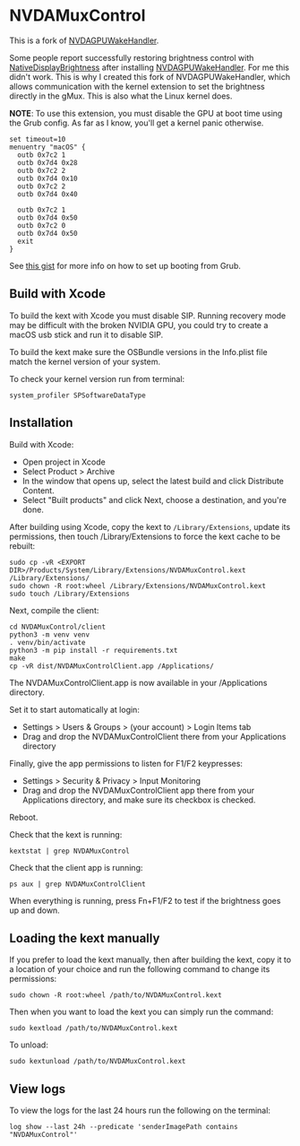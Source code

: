# NVDAMuxControl

This is a fork of [NVDAGPUWakeHandler](https://github.com/timpalpant/NVDAGPUWakeHandler).

Some people report successfully restoring brightness control with
[NativeDisplayBrightness](https://github.com/TankTheFrank/NativeDisplayBrightness)
after installing [NVDAGPUWakeHandler](https://github.com/timpalpant/NVDAGPUWakeHandler). For me this didn't work. This is why I created this fork of NVDAGPUWakeHandler, which allows communication with the kernel extension to set the brightness directly in the gMux. This is also what the Linux kernel does.

**NOTE**: To use this extension, you must disable the GPU at boot time using the Grub config. As far as I know, you'll get a kernel panic otherwise.

```
set timeout=10
menuentry "macOS" {
  outb 0x7c2 1
  outb 0x7d4 0x28
  outb 0x7c2 2
  outb 0x7d4 0x10
  outb 0x7c2 2
  outb 0x7d4 0x40

  outb 0x7c2 1
  outb 0x7d4 0x50
  outb 0x7c2 0
  outb 0x7d4 0x50
  exit
}
```

See [this gist](https://gist.github.com/blackgate/17ac402e35d2f7e0f1c9708db3dc7a44) for more info on how to set up booting from Grub.

## Build with Xcode

To build the kext with Xcode you must disable SIP. Running recovery mode may be difficult with the broken NVIDIA GPU, you could try to create a macOS usb stick and run it to disable SIP.

To build the kext make sure the OSBundle versions in the Info.plist file match the kernel version of your system.

To check your kernel version run from terminal:

```
system_profiler SPSoftwareDataType
```


## Installation

Build with Xcode:

* Open project in Xcode
* Select Product > Archive
* In the window that opens up, select the latest build and click Distribute
  Content.
* Select "Built products" and click Next, choose a destination, and you're done.

After building using Xcode, copy the kext to `/Library/Extensions`, update its permissions, then touch /Library/Extensions to force the kext cache to be rebuilt:

```
sudo cp -vR <EXPORT DIR>/Products/System/Library/Extensions/NVDAMuxControl.kext /Library/Extensions/
sudo chown -R root:wheel /Library/Extensions/NVDAMuxControl.kext
sudo touch /Library/Extensions
```

Next, compile the client:

```
cd NVDAMuxControl/client
python3 -m venv venv
. venv/bin/activate
python3 -m pip install -r requirements.txt
make
cp -vR dist/NVDAMuxControlClient.app /Applications/
```

The NVDAMuxControlClient.app is now available in your /Applications directory.

Set it to start automatically at login:

* Settings > Users & Groups > (your account) > Login Items tab
* Drag and drop the NVDAMuxControlClient there from your Applications directory

Finally, give the app permissions to listen for F1/F2 keypresses:

* Settings > Security & Privacy > Input Monitoring
* Drag and drop the NVDAMuxControlClient app there from your Applications
  directory, and make sure its checkbox is checked.

Reboot.

Check that the kext is running:

```
kextstat | grep NVDAMuxControl
```

Check that the client app is running:

```
ps aux | grep NVDAMuxControlClient
```

When everything is running, press Fn+F1/F2 to test if the brightness goes up and down.

## Loading the kext manually

If you prefer to load the kext manually, then after building the kext, copy it to a location of your choice and run the following command to change its permissions:

```
sudo chown -R root:wheel /path/to/NVDAMuxControl.kext
```

Then when you want to load the kext you can simply run the command:

```
sudo kextload /path/to/NVDAMuxControl.kext
```

To unload:

```
sudo kextunload /path/to/NVDAMuxControl.kext
```

## View logs

To view the logs for the last 24 hours run the following on the terminal:
```
log show --last 24h --predicate 'senderImagePath contains "NVDAMuxControl"'
```
